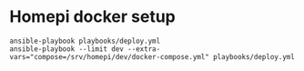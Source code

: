 # Homepi docker setup

```
ansible-playbook playbooks/deploy.yml
ansible-playbook --limit dev --extra-vars="compose=/srv/homepi/dev/docker-compose.yml" playbooks/deploy.yml
```
